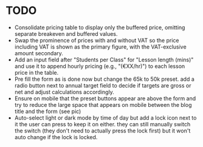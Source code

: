 # TODO

- Consolidate pricing table to display only the buffered price, omitting separate breakeven and buffered values.
- Swap the prominence of prices with and without VAT so the price including VAT is shown as the primary figure, with the VAT-exclusive amount secondary.
- Add an input field after "Students per Class" for "Lesson length (mins)" and use it to append hourly pricing (e.g., "(€XX/hr)") to each lesson price in the table.
- Pre fill the form as is done now but change the 65k to 50k preset. add a radio button next to annual target field to decide if targets are gross or net and adjust calculations accordingly.
- Ensure on mobile that the preset buttons appear are above the form and try to reduce the large space that appears on mobile between the blog title and the form (see pic)
- Auto-select light or dark mode by time of day but add a lock icon next to it the user can press to keep it on either. they can still manually switch the switch (they don't need to actually press the lock first) but it won't auto change if the lock is locked.